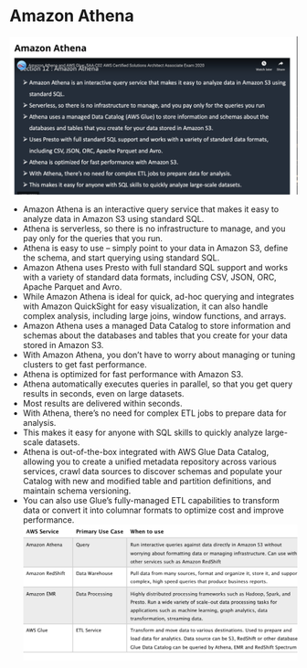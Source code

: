 # Amazon Athena

![alt text](amazoneAthena.png "Auto Scaling")


- Amazon Athena is an interactive query service that makes it easy to analyze data in Amazon S3 using standard SQL.
- Athena is serverless, so there is no infrastructure to manage, and you pay only for the queries that you run.
- Athena is easy to use – simply point to your data in Amazon S3, define the schema, and start querying using standard SQL.
- Amazon Athena uses Presto with full standard SQL support and works with a variety of standard data formats, including CSV, JSON, ORC, Apache Parquet and Avro.
- While Amazon Athena is ideal for quick, ad-hoc querying and integrates with Amazon QuickSight for easy visualization, it can also handle complex analysis, including large joins, window functions, and arrays.
- Amazon Athena uses a managed Data Catalog to store information and schemas about the databases and tables that you create for your data stored in Amazon S3.
- With Amazon Athena, you don’t have to worry about managing or tuning clusters to get fast performance.
- Athena is optimized for fast performance with Amazon S3.
- Athena automatically executes queries in parallel, so that you get query results in seconds, even on large datasets.
- Most results are delivered within seconds.
- With Athena, there’s no need for complex ETL jobs to prepare data for analysis.
- This makes it easy for anyone with SQL skills to quickly analyze large-scale datasets.
- Athena is out-of-the-box integrated with AWS Glue Data Catalog, allowing you to create a unified metadata repository across various services, crawl data sources to discover schemas and populate your Catalog with new and modified table and partition definitions, and maintain schema versioning.
- You can also use Glue’s fully-managed ETL capabilities to transform data or convert it into columnar formats to optimize cost and improve performance.
![alt text](Analytics-and-Query-Services.jpg "Auto Scaling")
